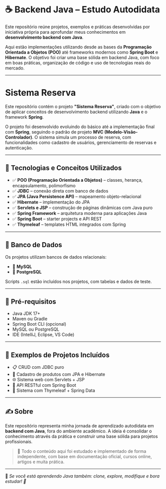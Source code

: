 # ☕ Backend Java – Estudo Autodidata

Este repositório reúne projetos, exemplos e práticas desenvolvidas por iniciativa própria para aprofundar meus conhecimentos em **desenvolvimento backend com Java**.

Aqui estão implementações utilizando desde as bases da **Programação Orientada a Objetos (POO)** até frameworks modernos como **Spring Boot** e **Hibernate**. O objetivo foi criar uma base sólida em backend Java, com foco em boas práticas, organização de código e uso de tecnologias reais do mercado.

---

# Sistema Reserva

Este repositório contém o projeto **"Sistema Reserva"**, criado com o objetivo de aplicar conceitos de desenvolvimento backend utilizando **Java** e o framework **Spring**.

O projeto foi desenvolvido evoluindo do básico até a implementação final com **Spring**, seguindo o padrão de projeto **MVC (Modelo-Visão-Controlador)**. O sistema simula um processo de reserva, com funcionalidades como cadastro de usuários, gerenciamento de reservas e autenticação.

---

## 🧱 Tecnologias e Conceitos Utilizados

- ✅ **POO (Programação Orientada a Objetos)** – classes, herança, encapsulamento, polimorfismo
- ✅ **JDBC** – conexão direta com banco de dados
- ✅ **JPA (Java Persistence API)** – mapeamento objeto-relacional
- ✅ **Hibernate** – implementação do JPA
- ✅ **Servlets e JSP** – construção de páginas dinâmicas com Java puro
- ✅ **Spring Framework** – arquitetura moderna para aplicações Java
- ✅ **Spring Boot** – starter projects e API REST
- ✅ **Thymeleaf** – templates HTML integrados com Spring

---
## 💾 Banco de Dados

Os projetos utilizam bancos de dados relacionais:

- 🐬 **MySQL**
- 🐘 **PostgreSQL**

Scripts `.sql` estão incluídos nos projetos, com tabelas e dados de teste.

---

## 🔧 Pré-requisitos

- Java JDK 17+
- Maven ou Gradle
- Spring Boot CLI (opcional)
- MySQL ou PostgreSQL
- IDE (IntelliJ, Eclipse, VS Code)

---

## 📌 Exemplos de Projetos Incluídos

- 📋 CRUD com JDBC puro
- 🧾 Cadastro de produtos com JPA e Hibernate
- 🌐 Sistema web com Servlets + JSP
- 🚀 API RESTful com Spring Boot
- 🧠 Sistema com Thymeleaf + Spring Data

---

## ✍️ Sobre

Este repositório representa minha jornada de aprendizado autodidata em **backend com Java**, fora do ambiente acadêmico. A ideia é consolidar o conhecimento através da prática e construir uma base sólida para projetos profissionais.

> 📍 Todo o conteúdo aqui foi estudado e implementado de forma independente, com base em documentação oficial, cursos online, artigos e muita prática.

---

📌 *Se você está aprendendo Java também: clone, explore, modifique e bora estudar! 🚀*
